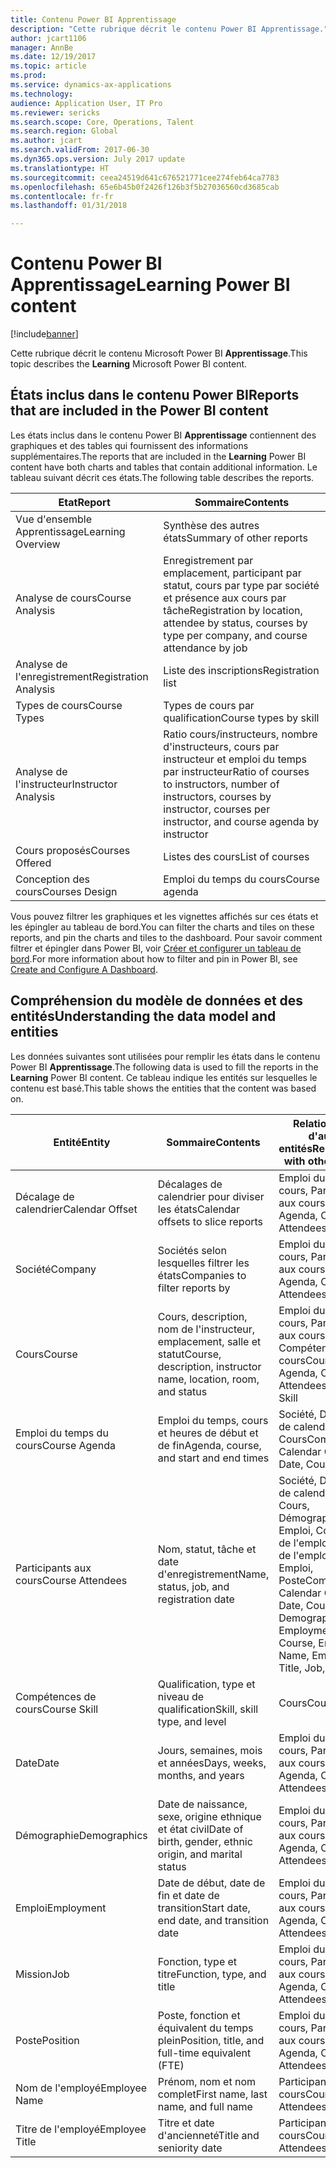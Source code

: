 ```yaml
---
title: Contenu Power BI Apprentissage
description: "Cette rubrique décrit le contenu Power BI Apprentissage."
author: jcart1106
manager: AnnBe
ms.date: 12/19/2017
ms.topic: article
ms.prod: 
ms.service: dynamics-ax-applications
ms.technology: 
audience: Application User, IT Pro
ms.reviewer: sericks
ms.search.scope: Core, Operations, Talent
ms.search.region: Global
ms.author: jcart
ms.search.validFrom: 2017-06-30
ms.dyn365.ops.version: July 2017 update
ms.translationtype: HT
ms.sourcegitcommit: ceea24519d641c676521771cee274feb64ca7783
ms.openlocfilehash: 65e6b45b0f2426f126b3f5b27036560cd3685cab
ms.contentlocale: fr-fr
ms.lasthandoff: 01/31/2018

---
```


# <a name="learning-power-bi-content"></a><span data-ttu-id="ce62e-103">Contenu Power BI Apprentissage</span><span class="sxs-lookup"><span data-stu-id="ce62e-103">Learning Power BI content</span></span>

[!include[banner](../includes/banner.md)]

<span data-ttu-id="ce62e-104">Cette rubrique décrit le contenu Microsoft Power BI **Apprentissage**.</span><span class="sxs-lookup"><span data-stu-id="ce62e-104">This topic describes the **Learning** Microsoft Power BI content.</span></span>

## <a name="reports-that-are-included-in-the-power-bi-content"></a><span data-ttu-id="ce62e-105">États inclus dans le contenu Power BI</span><span class="sxs-lookup"><span data-stu-id="ce62e-105">Reports that are included in the Power BI content</span></span>

<span data-ttu-id="ce62e-106">Les états inclus dans le contenu Power BI **Apprentissage** contiennent des graphiques et des tables qui fournissent des informations supplémentaires.</span><span class="sxs-lookup"><span data-stu-id="ce62e-106">The reports that are included in the **Learning** Power BI content have both charts and tables that contain additional information.</span></span> <span data-ttu-id="ce62e-107">Le tableau suivant décrit ces états.</span><span class="sxs-lookup"><span data-stu-id="ce62e-107">The following table describes the reports.</span></span>

| <span data-ttu-id="ce62e-108">Etat</span><span class="sxs-lookup"><span data-stu-id="ce62e-108">Report</span></span>                | <span data-ttu-id="ce62e-109">Sommaire</span><span class="sxs-lookup"><span data-stu-id="ce62e-109">Contents</span></span> |
|-----------------------|----------|
| <span data-ttu-id="ce62e-110">Vue d'ensemble Apprentissage</span><span class="sxs-lookup"><span data-stu-id="ce62e-110">Learning Overview</span></span>     | <span data-ttu-id="ce62e-111">Synthèse des autres états</span><span class="sxs-lookup"><span data-stu-id="ce62e-111">Summary of other reports</span></span> |
| <span data-ttu-id="ce62e-112">Analyse de cours</span><span class="sxs-lookup"><span data-stu-id="ce62e-112">Course Analysis</span></span>       | <span data-ttu-id="ce62e-113">Enregistrement par emplacement, participant par statut, cours par type par société et présence aux cours par tâche</span><span class="sxs-lookup"><span data-stu-id="ce62e-113">Registration by location, attendee by status, courses by type per company, and course attendance by job</span></span> |
| <span data-ttu-id="ce62e-114">Analyse de l'enregistrement</span><span class="sxs-lookup"><span data-stu-id="ce62e-114">Registration Analysis</span></span> | <span data-ttu-id="ce62e-115">Liste des inscriptions</span><span class="sxs-lookup"><span data-stu-id="ce62e-115">Registration list</span></span> |
| <span data-ttu-id="ce62e-116">Types de cours</span><span class="sxs-lookup"><span data-stu-id="ce62e-116">Course Types</span></span>          | <span data-ttu-id="ce62e-117">Types de cours par qualification</span><span class="sxs-lookup"><span data-stu-id="ce62e-117">Course types by skill</span></span> |
| <span data-ttu-id="ce62e-118">Analyse de l'instructeur</span><span class="sxs-lookup"><span data-stu-id="ce62e-118">Instructor Analysis</span></span>   | <span data-ttu-id="ce62e-119">Ratio cours/instructeurs, nombre d'instructeurs, cours par instructeur et emploi du temps par instructeur</span><span class="sxs-lookup"><span data-stu-id="ce62e-119">Ratio of courses to instructors, number of instructors, courses by instructor, courses per instructor, and course agenda by instructor</span></span> |
| <span data-ttu-id="ce62e-120">Cours proposés</span><span class="sxs-lookup"><span data-stu-id="ce62e-120">Courses Offered</span></span>       | <span data-ttu-id="ce62e-121">Listes des cours</span><span class="sxs-lookup"><span data-stu-id="ce62e-121">List of courses</span></span> |
| <span data-ttu-id="ce62e-122">Conception des cours</span><span class="sxs-lookup"><span data-stu-id="ce62e-122">Courses Design</span></span>        | <span data-ttu-id="ce62e-123">Emploi du temps du cours</span><span class="sxs-lookup"><span data-stu-id="ce62e-123">Course agenda</span></span> |

<span data-ttu-id="ce62e-124">Vous pouvez filtrer les graphiques et les vignettes affichés sur ces états et les épingler au tableau de bord.</span><span class="sxs-lookup"><span data-stu-id="ce62e-124">You can filter the charts and tiles on these reports, and pin the charts and tiles to the dashboard.</span></span> <span data-ttu-id="ce62e-125">Pour savoir comment filtrer et épingler dans Power BI, voir [Créer et configurer un tableau de bord](https://powerbi.microsoft.com/en-us/guided-learning/powerbi-learning-4-2-create-configure-dashboards).</span><span class="sxs-lookup"><span data-stu-id="ce62e-125">For more information about how to filter and pin in Power BI, see [Create and Configure A Dashboard](https://powerbi.microsoft.com/en-us/guided-learning/powerbi-learning-4-2-create-configure-dashboards).</span></span>

## <a name="understanding-the-data-model-and-entities"></a><span data-ttu-id="ce62e-126">Compréhension du modèle de données et des entités</span><span class="sxs-lookup"><span data-stu-id="ce62e-126">Understanding the data model and entities</span></span>

<span data-ttu-id="ce62e-127">Les données suivantes sont utilisées pour remplir les états dans le contenu Power BI **Apprentissage**.</span><span class="sxs-lookup"><span data-stu-id="ce62e-127">The following data is used to fill the reports in the **Learning** Power BI content.</span></span> <span data-ttu-id="ce62e-128">Ce tableau indique les entités sur lesquelles le contenu est basé.</span><span class="sxs-lookup"><span data-stu-id="ce62e-128">This table shows the entities that the content was based on.</span></span>

| <span data-ttu-id="ce62e-129">Entité</span><span class="sxs-lookup"><span data-stu-id="ce62e-129">Entity</span></span>           | <span data-ttu-id="ce62e-130">Sommaire</span><span class="sxs-lookup"><span data-stu-id="ce62e-130">Contents</span></span>                                                         | <span data-ttu-id="ce62e-131">Relations avec d'autres entités</span><span class="sxs-lookup"><span data-stu-id="ce62e-131">Relationships with other entities</span></span> |
|------------------|------------------------------------------------------------------|-----------------------------------|
| <span data-ttu-id="ce62e-132">Décalage de calendrier</span><span class="sxs-lookup"><span data-stu-id="ce62e-132">Calendar Offset</span></span>  | <span data-ttu-id="ce62e-133">Décalages de calendrier pour diviser les états</span><span class="sxs-lookup"><span data-stu-id="ce62e-133">Calendar offsets to slice reports</span></span>                                | <span data-ttu-id="ce62e-134">Emploi du temps du cours, Participants aux cours</span><span class="sxs-lookup"><span data-stu-id="ce62e-134">Course Agenda, Course Attendees</span></span> |
| <span data-ttu-id="ce62e-135">Société</span><span class="sxs-lookup"><span data-stu-id="ce62e-135">Company</span></span>          | <span data-ttu-id="ce62e-136">Sociétés selon lesquelles filtrer les états</span><span class="sxs-lookup"><span data-stu-id="ce62e-136">Companies to filter reports by</span></span>                                   | <span data-ttu-id="ce62e-137">Emploi du temps du cours, Participants aux cours</span><span class="sxs-lookup"><span data-stu-id="ce62e-137">Course Agenda, Course Attendees</span></span> |
| <span data-ttu-id="ce62e-138">Cours</span><span class="sxs-lookup"><span data-stu-id="ce62e-138">Course</span></span>           | <span data-ttu-id="ce62e-139">Cours, description, nom de l'instructeur, emplacement, salle et statut</span><span class="sxs-lookup"><span data-stu-id="ce62e-139">Course, description, instructor name, location, room, and status</span></span> | <span data-ttu-id="ce62e-140">Emploi du temps du cours, Participants aux cours, Compétences du cours</span><span class="sxs-lookup"><span data-stu-id="ce62e-140">Course Agenda, Course Attendees, Course Skill</span></span> |
| <span data-ttu-id="ce62e-141">Emploi du temps du cours</span><span class="sxs-lookup"><span data-stu-id="ce62e-141">Course Agenda</span></span>    | <span data-ttu-id="ce62e-142">Emploi du temps, cours et heures de début et de fin</span><span class="sxs-lookup"><span data-stu-id="ce62e-142">Agenda, course, and start and end times</span></span>                          | <span data-ttu-id="ce62e-143">Société, Décalage de calendrier, Date, Cours</span><span class="sxs-lookup"><span data-stu-id="ce62e-143">Company, Calendar Offset, Date, Course</span></span> |
| <span data-ttu-id="ce62e-144">Participants aux cours</span><span class="sxs-lookup"><span data-stu-id="ce62e-144">Course Attendees</span></span> | <span data-ttu-id="ce62e-145">Nom, statut, tâche et date d'enregistrement</span><span class="sxs-lookup"><span data-stu-id="ce62e-145">Name, status, job, and registration date</span></span>                         | <span data-ttu-id="ce62e-146">Société, Décalage de calendrier, Date, Cours, Démographie, Emploi, Cours, Nom de l'employé, Titre de l'employé, Emploi, Poste</span><span class="sxs-lookup"><span data-stu-id="ce62e-146">Company, Calendar Offset, Date, Course, Demographics, Employment, Course, Employee Name, Employee Title, Job, Position</span></span> |
| <span data-ttu-id="ce62e-147">Compétences de cours</span><span class="sxs-lookup"><span data-stu-id="ce62e-147">Course Skill</span></span>     | <span data-ttu-id="ce62e-148">Qualification, type et niveau de qualification</span><span class="sxs-lookup"><span data-stu-id="ce62e-148">Skill, skill type, and level</span></span>                                     | <span data-ttu-id="ce62e-149">Cours</span><span class="sxs-lookup"><span data-stu-id="ce62e-149">Course</span></span> |
| <span data-ttu-id="ce62e-150">Date</span><span class="sxs-lookup"><span data-stu-id="ce62e-150">Date</span></span>             | <span data-ttu-id="ce62e-151">Jours, semaines, mois et années</span><span class="sxs-lookup"><span data-stu-id="ce62e-151">Days, weeks, months, and years</span></span>                                   | <span data-ttu-id="ce62e-152">Emploi du temps du cours, Participants aux cours</span><span class="sxs-lookup"><span data-stu-id="ce62e-152">Course Agenda, Course Attendees</span></span> |
| <span data-ttu-id="ce62e-153">Démographie</span><span class="sxs-lookup"><span data-stu-id="ce62e-153">Demographics</span></span>     | <span data-ttu-id="ce62e-154">Date de naissance, sexe, origine ethnique et état civil</span><span class="sxs-lookup"><span data-stu-id="ce62e-154">Date of birth, gender, ethnic origin, and marital status</span></span>         | <span data-ttu-id="ce62e-155">Emploi du temps du cours, Participants aux cours</span><span class="sxs-lookup"><span data-stu-id="ce62e-155">Course Agenda, Course Attendees</span></span> |
| <span data-ttu-id="ce62e-156">Emploi</span><span class="sxs-lookup"><span data-stu-id="ce62e-156">Employment</span></span>       | <span data-ttu-id="ce62e-157">Date de début, date de fin et date de transition</span><span class="sxs-lookup"><span data-stu-id="ce62e-157">Start date, end date, and transition date</span></span>                        | <span data-ttu-id="ce62e-158">Emploi du temps du cours, Participants aux cours</span><span class="sxs-lookup"><span data-stu-id="ce62e-158">Course Agenda, Course Attendees</span></span> |
| <span data-ttu-id="ce62e-159">Mission</span><span class="sxs-lookup"><span data-stu-id="ce62e-159">Job</span></span>              | <span data-ttu-id="ce62e-160">Fonction, type et titre</span><span class="sxs-lookup"><span data-stu-id="ce62e-160">Function, type, and title</span></span>                                        | <span data-ttu-id="ce62e-161">Emploi du temps du cours, Participants aux cours</span><span class="sxs-lookup"><span data-stu-id="ce62e-161">Course Agenda, Course Attendees</span></span> |
| <span data-ttu-id="ce62e-162">Poste</span><span class="sxs-lookup"><span data-stu-id="ce62e-162">Position</span></span>         | <span data-ttu-id="ce62e-163">Poste, fonction et équivalent du temps plein</span><span class="sxs-lookup"><span data-stu-id="ce62e-163">Position, title, and full-time equivalent (FTE)</span></span>                  | <span data-ttu-id="ce62e-164">Emploi du temps du cours, Participants aux cours</span><span class="sxs-lookup"><span data-stu-id="ce62e-164">Course Agenda, Course Attendees</span></span> |
| <span data-ttu-id="ce62e-165">Nom de l'employé</span><span class="sxs-lookup"><span data-stu-id="ce62e-165">Employee Name</span></span>    | <span data-ttu-id="ce62e-166">Prénom, nom et nom complet</span><span class="sxs-lookup"><span data-stu-id="ce62e-166">First name, last name, and full name</span></span>                             | <span data-ttu-id="ce62e-167">Participants aux cours</span><span class="sxs-lookup"><span data-stu-id="ce62e-167">Course Attendees</span></span> |
| <span data-ttu-id="ce62e-168">Titre de l'employé</span><span class="sxs-lookup"><span data-stu-id="ce62e-168">Employee Title</span></span>   | <span data-ttu-id="ce62e-169">Titre et date d'ancienneté</span><span class="sxs-lookup"><span data-stu-id="ce62e-169">Title and seniority date</span></span>                                         | <span data-ttu-id="ce62e-170">Participants aux cours</span><span class="sxs-lookup"><span data-stu-id="ce62e-170">Course Attendees</span></span> |



